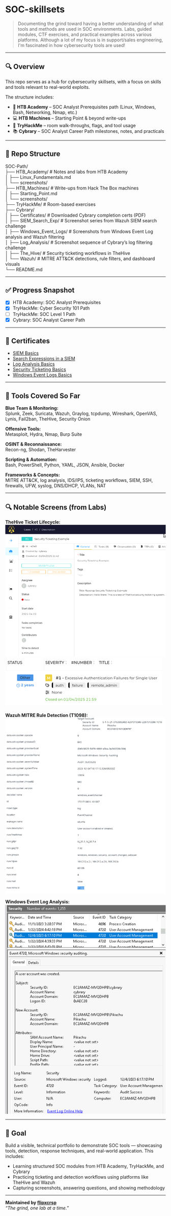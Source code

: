 # SOC-skillsets

> Documenting the grind toward having a better understanding of what tools and methods are used in SOC environments.
> Labs, guided modules, CTF exercises, and practical examples across various platforms.
> Although a lot of my focus is in support/sales engineering, I'm fascinated in how cybersecurity tools are used!

---

## 🔍 Overview
This repo serves as a hub for cybersecurity skillsets, with a focus on skills and tools relevant to real-world exploits.

The structure includes:
- 🧠 **HTB Academy** – SOC Analyst Prerequisites path (Linux, Windows, Bash, Networking, Nmap, etc.)
- 💻 **HTB Machines** – Starting Point & beyond write-ups
- 🧩 **TryHackMe** – room walk-throughs, flags, and tool usage
- 📚 **Cybrary** – SOC Analyst Career Path milestones, notes, and practicals

---

## 📂 Repo Structure

SOC-Path/  
├── HTB_Academy/              # Notes and labs from HTB Academy  
│   ├── Linux_Fundamentals.md  
│   └── screenshots/  
├── HTB_Machines/             # Write-ups from Hack The Box machines  
│   ├── Starting_Point.md  
│   └── screenshots/  
├── TryHackMe/                # Room-based exercises  
├── Cybrary/  
│   ├── Certificates/             # Downloaded Cybrary completion certs (PDF)  
│   ├── SIEM_Search_Exp/          # Screenshot series from Wazuh SIEM search challenge  
│   ├── Windows_Event_Logs/       # Screenshots from Windows Event Log analysis and Wazuh filtering  
│   ├── Log_Analysis/             # Screenshot sequence of Cybrary’s log filtering challenge  
│   ├── The_Hive/                 # Security ticketing workflows in TheHive  
│   └── Wazuh/                    # MITRE ATT&CK detections, rule filters, and dashboard visuals  
└── README.md  

---

## ✅ Progress Snapshot
- [x] HTB Academy: SOC Analyst Prerequisites  
- [x] TryHackMe: Cyber Security 101 Path  
- [ ] TryHackMe: SOC Level 1 Path  
- [x] Cybrary: SOC Analyst Career Path  

---

## 📜 Certificates

- [SIEM Basics](Cybrary/Certificates/cybrary-cert-siem-basics.pdf)  
- [Search Expressions in a SIEM](Cybrary/Certificates/cybrary-cert-search-expressions-in-a-siem.pdf)  
- [Log Analysis Basics](Cybrary/Certificates/cybrary-cert-log-analysis-basics.pdf)  
- [Security Ticketing Basics](Cybrary/Certificates/cybrary-cert-security-ticketing-basics.pdf)  
- [Windows Event Logs Basics](Cybrary/Certificates/cybrary-cert-windows-event-logs-basics.pdf)  

---

## 🧰 Tools Covered So Far

**Blue Team & Monitoring:**  
Splunk, Zeek, Suricata, Wazuh, Graylog, tcpdump, Wireshark, OpenVAS, Lynis, Fail2ban, TheHive, Security Onion

**Offensive Tools:**  
Metasploit, Hydra, Nmap, Burp Suite

**OSINT & Reconnaissance:**  
Recon-ng, Shodan, TheHarvester

**Scripting & Automation:**  
Bash, PowerShell, Python, YAML, JSON, Ansible, Docker

**Frameworks & Concepts:**  
MITRE ATT&CK, log analysis, IDS/IPS, ticketing workflows, SIEM, SSH, firewalls, UFW, syslog, DNS/DHCP, VLANs, NAT

---

## 🔍 Notable Screens (from Labs)

**TheHive Ticket Lifecycle:**  
![Ticket Created](Cybrary/TheHive/thehive_ticket_created_details.png)  
![Ticket Closed](Cybrary/TheHive/thehive_ticket_closed_summary.png)

**Wazuh MITRE Rule Detection (T1098):**  
![MITRE Detection](Cybrary/Wazuh/wazuh_mitre_t1098_pikachu_details.png)

**Windows Event Log Analysis:**  
![Pikachu Account Created](Cybrary/Windows_Event_Logs/event_log_4720_pikachu_generalview.png)

---

## 🧠 Goal
Build a visible, technical portfolio to demonstrate SOC tools — showcasing tools, detection, response techniques, and real-world application. This includes:  
- Learning structured SOC modules from HTB Academy, TryHackMe, and Cybrary  
- Practicing ticketing and detection workflows using platforms like TheHive and Wazuh  
- Capturing screenshots, answering questions, and showing methodology  

---

**Maintained by [flipxcrsp](https://github.com/flipxcrsp)**  
*“The grind, one lab at a time.”*
